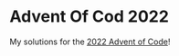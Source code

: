 # Advent Of Cod 2022
My solutions for the [2022 Advent of Code](https://adventofcode.com/2022/about)!